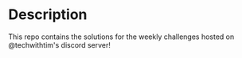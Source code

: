 # Description
This repo contains the solutions for the weekly challenges hosted on @techwithtim's discord server!
